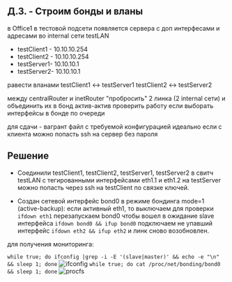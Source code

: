 Д.З. - Строим бонды и вланы
----------------------
в Office1 в тестовой подсети появляется сервера с доп интерфесами и адресами
во internal сети testLAN
- testClient1 - 10.10.10.254
- testClient2 - 10.10.10.254
- testServer1- 10.10.10.1 
- testServer2- 10.10.10.1

равести вланами
testClient1 <-> testServer1
testClient2 <-> testServer2

между centralRouter и inetRouter
"пробросить" 2 линка (2 internal сети) и объединить их в бонд актив-актив
проверить работу если выборать интерфейсы в бонде по очереди

для сдачи - вагрант файл с требуемой конфигурацией
идеально если с клиента можно попасть ssh на сервер без пароля

Решение
------------------------
* Соединили testClient1, testClient2, testServer1, testServer2 в свитч testLAN с тегированными интерфейсами eth1.1 и eth1.2
на testServer можно попасть через ssh на testClient по связке ключей.

* Создан сетевой интерфейс bond0 в режиме бондинга mode=1 (active-backup):
если активный  eth1, то выключаем для проверки
`ifdown eth1`
перезапускаем bond0 чтобы вошел в ожидание slave интерфейса
`ifdown bond0 && ifup bond0`
подключаем не упавший интерфейс
`ifdown eth2 && ifup eth2`
и линк сново возобновлен.

для получения мониторинга:

`while true; do ifconfig |grep -i -E '(slave|master)' && echo -e "\n" && sleep 1; done`
![ifconfig](https://github.com/kyourselfer/OTUS_LinuxAdmin201804/blob/master/lesson10_vlanANDbonding/ifconfig.gif)
`while true; do cat /proc/net/bonding/bond0 && sleep 1; done`
![procfs](https://github.com/kyourselfer/OTUS_LinuxAdmin201804/blob/master/lesson10_vlanANDbonding/procfs.gif)
